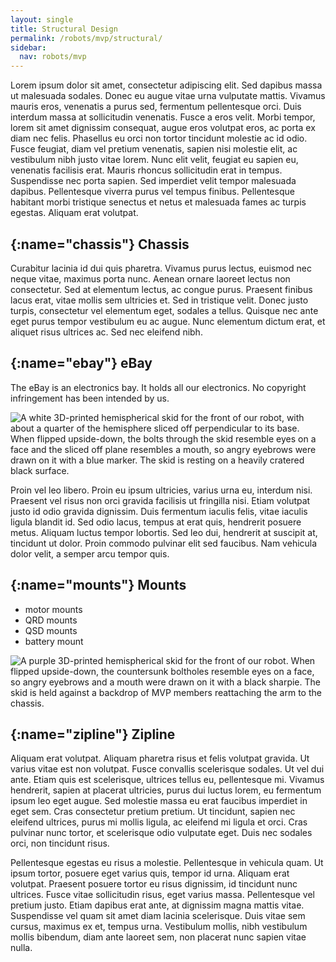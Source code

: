 ```yaml
---
layout: single
title: Structural Design
permalink: /robots/mvp/structural/
sidebar:
  nav: robots/mvp
---
```


Lorem ipsum dolor sit amet, consectetur adipiscing elit. Sed dapibus massa ut malesuada sodales. Donec eu augue vitae urna vulputate mattis. Vivamus mauris eros, venenatis a purus sed, fermentum pellentesque orci. Duis interdum massa at sollicitudin venenatis. Fusce a eros velit. Morbi tempor, lorem sit amet dignissim consequat, augue eros volutpat eros, ac porta ex diam nec felis. Phasellus eu orci non tortor tincidunt molestie ac id odio. Fusce feugiat, diam vel pretium venenatis, sapien nisi molestie elit, ac vestibulum nibh justo vitae lorem. Nunc elit velit, feugiat eu sapien eu, venenatis facilisis erat. Mauris rhoncus sollicitudin erat in tempus. Suspendisse nec porta sapien. Sed imperdiet velit tempor malesuada dapibus. Pellentesque viverra purus vel tempus finibus. Pellentesque habitant morbi tristique senectus et netus et malesuada fames ac turpis egestas. Aliquam erat volutpat.

## [](){:name="chassis"} Chassis

Curabitur lacinia id dui quis pharetra. Vivamus purus lectus, euismod nec neque vitae, maximus porta nunc. Aenean ornare laoreet lectus non consectetur. Sed at elementum lectus, ac congue purus. Praesent finibus lacus erat, vitae mollis sem ultricies et. Sed in tristique velit. Donec justo turpis, consectetur vel elementum eget, sodales a tellus. Quisque nec ante eget purus tempor vestibulum eu ac augue. Nunc elementum dictum erat, et aliquet risus ultrices ac. Sed nec eleifend nibh.

## [](){:name="ebay"} eBay

The eBay is an electronics bay. It holds all our electronics. No copyright infringement has been intended by us.

![A white 3D-printed hemispherical skid for the front of our robot, with about a quarter of the hemisphere sliced off perpendicular to its base. When flipped upside-down, the bolts through the skid resemble eyes on a face and the sliced off plane resembles a mouth, so angry eyebrows were drawn on it with a blue marker. The skid is resting on a heavily cratered black surface.][angry white skid]

Proin vel leo libero. Proin eu ipsum ultricies, varius urna eu, interdum nisi. Praesent vel risus non orci gravida facilisis ut fringilla nisi. Etiam volutpat justo id odio gravida dignissim. Duis fermentum iaculis felis, vitae iaculis ligula blandit id. Sed odio lacus, tempus at erat quis, hendrerit posuere metus. Aliquam luctus tempor lobortis. Sed leo dui, hendrerit at suscipit at, tincidunt ut dolor. Proin commodo pulvinar elit sed faucibus. Nam vehicula dolor velit, a semper arcu tempor quis.

## [](){:name="mounts"} Mounts

- motor mounts
- QRD mounts
- QSD mounts
- battery mount

![A purple 3D-printed hemispherical skid for the front of our robot. When flipped upside-down, the countersunk boltholes resemble eyes on a face, so angry eyebrows and a mouth were drawn on it with a black sharpie. The skid is held against a backdrop of MVP members reattaching the arm to the chassis.][angry purple skid]

## [](){:name="zipline"} Zipline

Aliquam erat volutpat. Aliquam pharetra risus et felis volutpat gravida. Ut varius vitae est non volutpat. Fusce convallis scelerisque sodales. Ut vel dui ante. Etiam quis est scelerisque, ultrices tellus eu, pellentesque mi. Vivamus hendrerit, sapien at placerat ultricies, purus dui luctus lorem, eu fermentum ipsum leo eget augue. Sed molestie massa eu erat faucibus imperdiet in eget sem. Cras consectetur pretium pretium. Ut tincidunt, sapien nec eleifend ultrices, purus mi mollis ligula, ac eleifend mi ligula et orci. Cras pulvinar nunc tortor, et scelerisque odio vulputate eget. Duis nec sodales orci, non tincidunt risus.

Pellentesque egestas eu risus a molestie. Pellentesque in vehicula quam. Ut ipsum tortor, posuere eget varius quis, tempor id urna. Aliquam erat volutpat. Praesent posuere tortor eu risus dignissim, id tincidunt nunc ultrices. Fusce vitae sollicitudin risus, eget varius massa. Pellentesque vel pretium justo. Etiam dapibus erat ante, at dignissim magna mattis vitae. Suspendisse vel quam sit amet diam lacinia scelerisque. Duis vitae sem cursus, maximus ex et, tempus urna. Vestibulum mollis, nibh vestibulum mollis bibendum, diam ante laoreet sem, non placerat nunc sapien vitae nulla.

[angry purple skid]: /assets/images/robots/mvp/angry_purple_skid.jpg
[angry white skid]: /assets/images/robots/mvp/angry_white_skid.jpg
